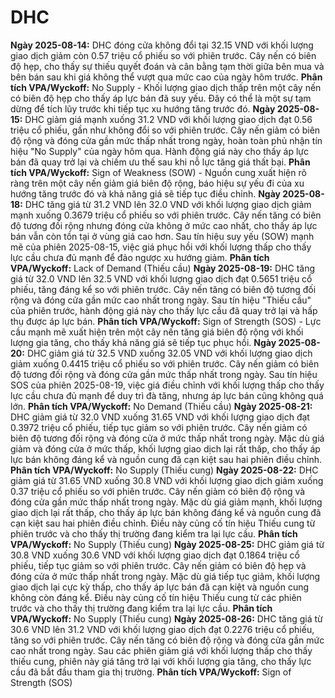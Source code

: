 # DHC

**Ngày 2025-08-14:** DHC đóng cửa không đổi tại 32.15 VND với khối lượng giao dịch giảm còn 0.57 triệu cổ phiếu so với phiên trước. Cây nến có biên độ hẹp, cho thấy sự thiếu quyết đoán và cân bằng tạm thời giữa bên mua và bên bán sau khi giá không thể vượt qua mức cao của ngày hôm trước. **Phân tích VPA/Wyckoff:** No Supply - Khối lượng giao dịch thấp trên một cây nến có biên độ hẹp cho thấy áp lực bán đã suy yếu. Đây có thể là một sự tạm dừng để tích lũy trước khi tiếp tục xu hướng tăng trước đó.
**Ngày 2025-08-15:** DHC giảm giá mạnh xuống 31.2 VND với khối lượng giao dịch đạt 0.56 triệu cổ phiếu, gần như không đổi so với phiên trước. Cây nến giảm có biên độ rộng và đóng cửa gần mức thấp nhất trong ngày, hoàn toàn phủ nhận tín hiệu "No Supply" của ngày hôm qua. Hành động giá này cho thấy áp lực bán đã quay trở lại và chiếm ưu thế sau khi nỗ lực tăng giá thất bại. **Phân tích VPA/Wyckoff:** Sign of Weakness (SOW) - Nguồn cung xuất hiện rõ ràng trên một cây nến giảm giá biên độ rộng, báo hiệu sự yếu đi của xu hướng tăng trước đó và khả năng giá sẽ tiếp tục điều chỉnh.
**Ngày 2025-08-18:** DHC tăng giá từ 31.2 VND lên 32.0 VND với khối lượng giao dịch giảm mạnh xuống 0.3679 triệu cổ phiếu so với phiên trước. Cây nến tăng có biên độ tương đối rộng nhưng đóng cửa không ở mức cao nhất, cho thấy áp lực bán vẫn còn tồn tại ở vùng giá cao hơn. Sau tín hiệu suy yếu (SOW) mạnh mẽ của phiên 2025-08-15, việc giá phục hồi với khối lượng thấp cho thấy lực cầu chưa đủ mạnh để đảo ngược xu hướng giảm. **Phân tích VPA/Wyckoff:** Lack of Demand (Thiếu cầu)
**Ngày 2025-08-19:** DHC tăng giá từ 32.0 VND lên 32.5 VND với khối lượng giao dịch đạt 0.5651 triệu cổ phiếu, tăng đáng kể so với phiên trước. Cây nến tăng có biên độ tương đối rộng và đóng cửa gần mức cao nhất trong ngày. Sau tín hiệu "Thiếu cầu" của phiên trước, hành động giá này cho thấy lực cầu đã quay trở lại và hấp thụ được áp lực bán. **Phân tích VPA/Wyckoff:** Sign of Strength (SOS) - Lực cầu mạnh mẽ xuất hiện trên một cây nến tăng giá biên độ rộng với khối lượng gia tăng, cho thấy khả năng giá sẽ tiếp tục phục hồi.
**Ngày 2025-08-20:** DHC giảm giá từ 32.5 VND xuống 32.05 VND với khối lượng giao dịch giảm xuống 0.4415 triệu cổ phiếu so với phiên trước. Cây nến giảm có biên độ tương đối rộng và đóng cửa gần mức thấp nhất trong ngày. Sau tín hiệu SOS của phiên 2025-08-19, việc giá điều chỉnh với khối lượng thấp cho thấy lực cầu chưa đủ mạnh để duy trì đà tăng, nhưng áp lực bán cũng không quá lớn. **Phân tích VPA/Wyckoff:** No Demand (Thiếu cầu)
**Ngày 2025-08-21:** DHC giảm giá từ 32.0 VND xuống 31.65 VND với khối lượng giao dịch đạt 0.3972 triệu cổ phiếu, tiếp tục giảm so với phiên trước. Cây nến giảm có biên độ tương đối rộng và đóng cửa ở mức thấp nhất trong ngày. Mặc dù giá giảm và đóng cửa ở mức thấp, khối lượng giao dịch lại rất thấp, cho thấy áp lực bán không đáng kể và nguồn cung đã cạn kiệt sau hai phiên điều chỉnh. **Phân tích VPA/Wyckoff:** No Supply (Thiếu cung)
**Ngày 2025-08-22:** DHC giảm giá từ 31.65 VND xuống 30.8 VND với khối lượng giao dịch giảm xuống 0.37 triệu cổ phiếu so với phiên trước. Cây nến giảm có biên độ rộng và đóng cửa gần mức thấp nhất trong ngày. Mặc dù giá giảm mạnh, khối lượng giao dịch lại rất thấp, cho thấy áp lực bán không đáng kể và nguồn cung đã cạn kiệt sau hai phiên điều chỉnh. Điều này củng cố tín hiệu Thiếu cung từ phiên trước và cho thấy thị trường đang kiểm tra lại lực cầu. **Phân tích VPA/Wyckoff:** No Supply (Thiếu cung)
**Ngày 2025-08-25:** DHC giảm giá từ 30.8 VND xuống 30.6 VND với khối lượng giao dịch đạt 0.1864 triệu cổ phiếu, tiếp tục giảm so với phiên trước. Cây nến giảm có biên độ hẹp và đóng cửa ở mức thấp nhất trong ngày. Mặc dù giá tiếp tục giảm, khối lượng giao dịch lại cực kỳ thấp, cho thấy áp lực bán đã cạn kiệt và nguồn cung không còn đáng kể. Điều này củng cố tín hiệu Thiếu cung từ các phiên trước và cho thấy thị trường đang kiểm tra lại lực cầu. **Phân tích VPA/Wyckoff:** No Supply (Thiếu cung)
**Ngày 2025-08-26:** DHC tăng giá từ 30.6 VND lên 31.2 VND với khối lượng giao dịch đạt 0.2276 triệu cổ phiếu, tăng so với phiên trước. Cây nến tăng có biên độ rộng và đóng cửa gần mức cao nhất trong ngày. Sau các phiên giảm giá với khối lượng thấp cho thấy thiếu cung, phiên này giá tăng trở lại với khối lượng gia tăng, cho thấy lực cầu đã bắt đầu tham gia thị trường. **Phân tích VPA/Wyckoff:** Sign of Strength (SOS)
